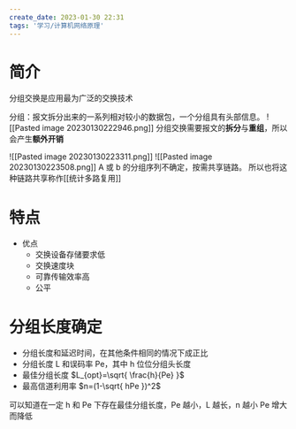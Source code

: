 ```yaml
---
create_date: 2023-01-30 22:31
tags: '学习/计算机网络原理'
---
```


# 简介

分组交换是应用最为广泛的交换技术

分组：报文拆分出来的一系列相对较小的数据包，一个分组具有头部信息。
![[Pasted image 20230130222946.png]]
分组交换需要报文的**拆分**与**重组**，所以会产生**额外开销**

![[Pasted image 20230130223311.png]]
![[Pasted image 20230130223508.png]]
A 或 b 的分组序列不确定，按需共享链路。
所以也将这种链路共享称作[[统计多路复用]]

# 特点
- 优点
	- 交换设备存储要求低
	- 交换速度块
	- 可靠传输效率高
	- 公平

# 分组长度确定
- 分组长度和延迟时间，在其他条件相同的情况下成正比
- 分组长度 L 和误码率 Pe，其中 h 位位分组头长度
- 最佳分组长度 $L_{opt}=\sqrt{ \frac{h}{Pe} }$
- 最高信道利用率 $n=(1-\sqrt{ hPe })^2$

可以知道在一定 h 和 Pe 下存在最佳分组长度，Pe 越小，L 越长，n 越小
Pe 增大而降低